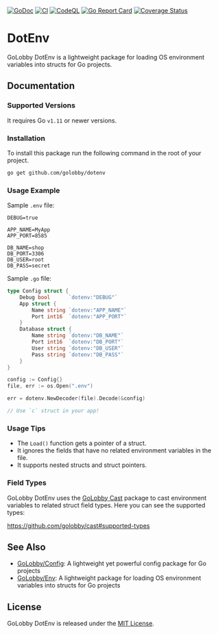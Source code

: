 [![GoDoc](https://godoc.org/github.com/golobby/dotenv?status.svg)](https://godoc.org/github.com/golobby/dotenv)
[![CI](https://github.com/golobby/dotenv/actions/workflows/ci.yml/badge.svg)](https://github.com/golobby/dotenv/actions/workflows/ci.yml)
[![CodeQL](https://github.com/golobby/dotenv/workflows/CodeQL/badge.svg)](https://github.com/golobby/dotenv/actions?query=workflow%3ACodeQL)
[![Go Report Card](https://goreportcard.com/badge/github.com/golobby/dotenv)](https://goreportcard.com/report/github.com/golobby/dotenv)
[![Coverage Status](https://coveralls.io/repos/github/golobby/dotenv/badge.svg)](https://coveralls.io/github/golobby/dotenv)

# DotEnv
GoLobby DotEnv is a lightweight package for loading OS environment variables into structs for Go projects.

## Documentation
### Supported Versions
It requires Go `v1.11` or newer versions.

### Installation
To install this package run the following command in the root of your project.

```bash
go get github.com/golobby/dotenv
```

### Usage Example

Sample `.env` file:

```env
DEBUG=true

APP_NAME=MyApp
APP_PORT=8585

DB_NAME=shop
DB_PORT=3306
DB_USER=root
DB_PASS=secret
```

Sample `.go` file:

```go
type Config struct {
    Debug bool      `dotenv:"DEBUG"`
    App struct {
        Name string `dotenv:"APP_NAME"`
        Port int16  `dotenv:"APP_PORT"`
    }
    Database struct {
        Name string `dotenv:"DB_NAME"`
        Port int16  `dotenv:"DB_PORT"`
        User string `dotenv:"DB_USER"`
        Pass string `dotenv:"DB_PASS"`
    }
}

config := Config{}
file, err := os.Open(".env")

err = dotenv.NewDecoder(file).Decode(&config)

// Use `c` struct in your app!
```

### Usage Tips
* The `Load()` function gets a pointer of a struct.
* It ignores the fields that have no related environment variables in the file.
* It supports nested structs and struct pointers.

### Field Types
GoLobby DotEnv uses the [GoLobby Cast](https://github.com/golobby/cast) package to cast environment variables to related struct field types.
Here you can see the supported types:

https://github.com/golobby/cast#supported-types

## See Also
* [GoLobby/Config](https://github.com/golobby/config):
  A lightweight yet powerful config package for Go projects
* [GoLobby/Env](https://github.com/golobby/env):
  A lightweight package for loading OS environment variables into structs for Go projects

## License
GoLobby DotEnv is released under the [MIT License](http://opensource.org/licenses/mit-license.php).

